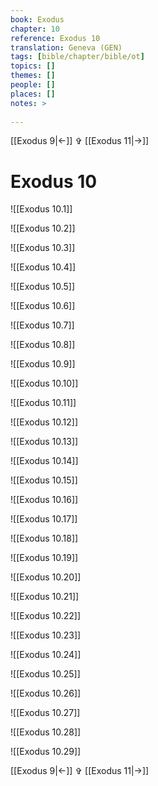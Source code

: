 ```yaml
---
book: Exodus
chapter: 10
reference: Exodus 10
translation: Geneva (GEN)
tags: [bible/chapter/bible/ot]
topics: []
themes: []
people: []
places: []
notes: >
  
---
```


[[Exodus 9|<-]] ✞ [[Exodus 11|->]]

# Exodus 10

![[Exodus 10.1]]

![[Exodus 10.2]]

![[Exodus 10.3]]

![[Exodus 10.4]]

![[Exodus 10.5]]

![[Exodus 10.6]]

![[Exodus 10.7]]

![[Exodus 10.8]]

![[Exodus 10.9]]

![[Exodus 10.10]]

![[Exodus 10.11]]

![[Exodus 10.12]]

![[Exodus 10.13]]

![[Exodus 10.14]]

![[Exodus 10.15]]

![[Exodus 10.16]]

![[Exodus 10.17]]

![[Exodus 10.18]]

![[Exodus 10.19]]

![[Exodus 10.20]]

![[Exodus 10.21]]

![[Exodus 10.22]]

![[Exodus 10.23]]

![[Exodus 10.24]]

![[Exodus 10.25]]

![[Exodus 10.26]]

![[Exodus 10.27]]

![[Exodus 10.28]]

![[Exodus 10.29]]

[[Exodus 9|<-]] ✞ [[Exodus 11|->]]
